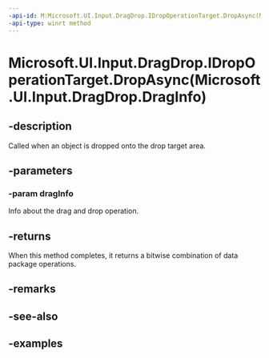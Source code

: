 ```yaml
---
-api-id: M:Microsoft.UI.Input.DragDrop.IDropOperationTarget.DropAsync(Microsoft.UI.Input.DragDrop.DragInfo)
-api-type: winrt method
---
```


# Microsoft.UI.Input.DragDrop.IDropOperationTarget.DropAsync(Microsoft.UI.Input.DragDrop.DragInfo)

<!--
public Windows.Foundation.IAsyncOperation<Windows.ApplicationModel.DataTransfer.DataPackageOperation> DropAsync (Microsoft.UI.Input.DragDrop.DragInfo dragInfo);
-->

## -description

Called when an object is dropped onto the drop target area.

## -parameters

### -param dragInfo

Info about the drag and drop operation.

## -returns

When this method completes, it returns a bitwise combination of data package operations.

## -remarks

## -see-also

## -examples
